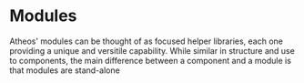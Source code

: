 # Modules

Atheos' modules can be thought of as focused helper libraries, each one providing a unique and versitile capability. While similar in structure and use to components, the main difference between a component and a module is that modules are stand-alone
